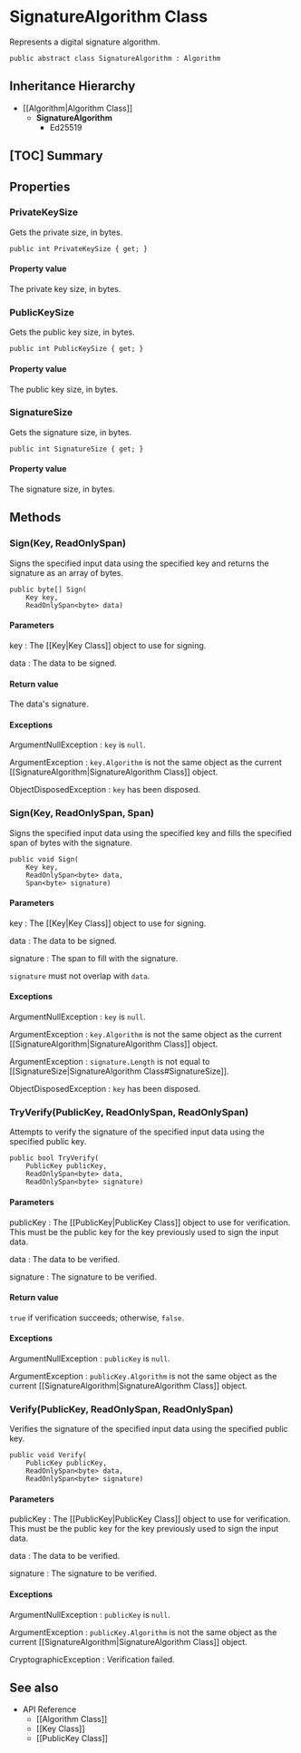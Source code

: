 # SignatureAlgorithm Class

Represents a digital signature algorithm.

    public abstract class SignatureAlgorithm : Algorithm


## Inheritance Hierarchy

* [[Algorithm|Algorithm Class]]
    * **SignatureAlgorithm**
        * Ed25519


## [TOC] Summary


## Properties


### PrivateKeySize

Gets the private size, in bytes.

    public int PrivateKeySize { get; }

#### Property value

The private key size, in bytes.


### PublicKeySize

Gets the public key size, in bytes.

    public int PublicKeySize { get; }

#### Property value

The public key size, in bytes.


### SignatureSize

Gets the signature size, in bytes.

    public int SignatureSize { get; }

#### Property value

The signature size, in bytes.


## Methods


### Sign(Key, ReadOnlySpan<byte>)

Signs the specified input data using the specified key and returns the signature
as an array of bytes.

    public byte[] Sign(
        Key key,
        ReadOnlySpan<byte> data)

#### Parameters

key
: The [[Key|Key Class]] object to use for signing.

data
: The data to be signed.

#### Return value

The data's signature.

#### Exceptions

ArgumentNullException
: `key` is `null`.

ArgumentException
: `key.Algorithm` is not the same object as the current
    [[SignatureAlgorithm|SignatureAlgorithm Class]] object.

ObjectDisposedException
: `key` has been disposed.


### Sign(Key, ReadOnlySpan<byte>, Span<byte>)

Signs the specified input data using the specified key and fills the specified
span of bytes with the signature.

    public void Sign(
        Key key,
        ReadOnlySpan<byte> data,
        Span<byte> signature)

#### Parameters

key
: The [[Key|Key Class]] object to use for signing.

data
: The data to be signed.

signature
: The span to fill with the signature.

`signature` must not overlap with `data`.

#### Exceptions

ArgumentNullException
: `key` is `null`.

ArgumentException
: `key.Algorithm` is not the same object as the current
    [[SignatureAlgorithm|SignatureAlgorithm Class]] object.

ArgumentException
: `signature.Length` is not equal to
    [[SignatureSize|SignatureAlgorithm Class#SignatureSize]].

ObjectDisposedException
: `key` has been disposed.


### TryVerify(PublicKey, ReadOnlySpan<byte>, ReadOnlySpan<byte>)

Attempts to verify the signature of the specified input data using the specified
public key.

    public bool TryVerify(
        PublicKey publicKey,
        ReadOnlySpan<byte> data,
        ReadOnlySpan<byte> signature)

#### Parameters

publicKey
: The [[PublicKey|PublicKey Class]] object to use for verification. This must
    be the public key for the key previously used to sign the input data.

data
: The data to be verified.

signature
: The signature to be verified.

#### Return value

`true` if verification succeeds; otherwise, `false`.

#### Exceptions

ArgumentNullException
: `publicKey` is `null`.

ArgumentException
: `publicKey.Algorithm` is not the same object as the current
    [[SignatureAlgorithm|SignatureAlgorithm Class]] object.


### Verify(PublicKey, ReadOnlySpan<byte>, ReadOnlySpan<byte>)

Verifies the signature of the specified input data using the specified public
key.

    public void Verify(
        PublicKey publicKey,
        ReadOnlySpan<byte> data,
        ReadOnlySpan<byte> signature)

#### Parameters

publicKey
: The [[PublicKey|PublicKey Class]] object to use for verification. This must
    be the public key for the key previously used to sign the input data.

data
: The data to be verified.

signature
: The signature to be verified.

#### Exceptions

ArgumentNullException
: `publicKey` is `null`.

ArgumentException
: `publicKey.Algorithm` is not the same object as the current
    [[SignatureAlgorithm|SignatureAlgorithm Class]] object.

CryptographicException
: Verification failed.


## See also

* API Reference
    * [[Algorithm Class]]
    * [[Key Class]]
    * [[PublicKey Class]]
